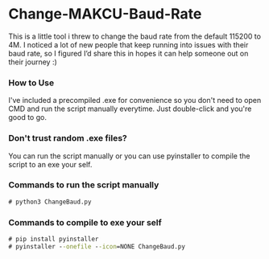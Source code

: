 # Change-MAKCU-Baud-Rate
This is a little tool i threw to change the baud rate from the default 115200 to 4M. I noticed a lot of new people that keep running into issues with their baud rate, so I figured I’d share this in hopes it can help someone out on their journey :)

### How to Use
I've included a precompiled .exe for convenience so you don't need to open CMD and run the script manually everytime. Just double-click and you're good to go.

### Don't trust random .exe files?
You can run the script manually or you can use pyinstaller to compile the script to an exe your self.

### Commands to run the script manually
``` cmd
# python3 ChangeBaud.py
```

### Commands to compile to exe your self
``` cmd
# pip install pyinstaller
# pyinstaller --onefile --icon=NONE ChangeBaud.py
```
